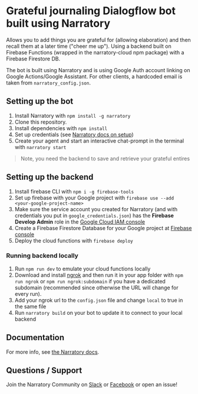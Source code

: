 # Grateful journaling Dialogflow bot built using Narratory 

Allows you to add things you are grateful for (allowing elaboration) and then recall them at a later time ("cheer me up"). Using a backend built on Firebase Functions (wrapped in the narratory-cloud npm package) with a Firebase Firestore DB. 

The bot is built using Narratory and is using Google Auth account linking on Google Actions/Google Assistant. For other clients, a hardcoded email is taken from `narratory_config.json`. 

## Setting up the bot

1. Install Narratory with `npm install -g narratory`
2. Clone this repository.
4. Install dependencies with `npm install`
5. Set up credentials (see [Narratory docs on setup](https://narratory.io/docs/setup))
6. Create your agent and start an interactive chat-prompt in the terminal with `narratory start`

> Note, you need the backend to save and retrieve your grateful entires

## Setting up the backend

1. Install firebase CLI with `npm i -g firebase-tools`
1. Set up firebase with your Google project with `firebase use --add <your-google-project-name>`
1. Make sure the service account you created for Narratory (and with credentials you put in `google_credentials.json`) has the **Firebase Develop Admin** role in the [Google Cloud IAM console](https://console.cloud.google.com/iam-admin)
1. Create a Firebase Firestore Database for your Google project at [Firebase console](https://console.firebase.google.com/)
1. Deploy the cloud functions with `firebase deploy`

### Running backend locally

1. Run `npm run dev` to emulate your cloud functions locally
1. Download and install [ngrok](https://ngrok.com/) and then run it in your app folder with `npm run ngrok` or `npm run ngrok:subdomain` if you have a dedicated subdomain (recommended since otherwise the URL will change for every run).
1. Add your ngrok url to the `config.json` file and change `local` to true in the same file
1. Run `narratory build` on your bot to update it to connect to your local backend


## Documentation

For more info, see [the Narratory docs](https://narratory.io/).

## Questions / Support

Join the Narratory Community on [Slack](https://join.slack.com/t/narratorycommunity/shared_invite/zt-eep3tj1f-H5u5PE2qhKreS4wV9lFpNA) or [Facebook](https://www.facebook.com/groups/837176406808483/) or open an issue!


